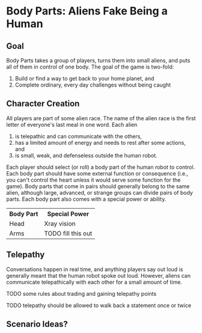 # Body Parts: Aliens Fake Being a Human

## Goal

Body Parts takes a group of players, turns them into small aliens, and puts all
of them in control of one body. The goal of the game is two-fold:

1. Build or find a way to get back to your home planet, and
2. Complete ordinary, every day challenges without being caught

## Character Creation

All players are part of some alien race. The name of the alien race is the first
letter of everyone's last meal in one word. Each alien

1. is telepathic and can communicate with the others,
2. has a limited amount of energy and needs to rest after some actions, and
3. is small, weak, and defenseless outside the human robot.

Each player should select (or roll) a body part of the human robot to control. Each
body part should have some external function or consequence (i.e., you can't control
the heart unless it would serve some function for the game). Body parts that come
in pairs should generally belong to the same alien, although large, advanced, or
strange groups can divide pairs of body parts. Each body part also comes with a special
power or ability.

<table>
  <tr>
    <th>Body Part</th>
    <th>Special Power</th>
  </tr>
  <tr>
    <td>Head</td>
    <td>Xray vision</td>
  </tr>
  <tr>
    <td>Arms</td>
    <td>TODO fill this out</td>
  </tr>
</table>

## Telepathy

Conversations happen in real time, and anything players say out loud is generally
meant that the human robot spoke out loud. However, aliens can communicate
telepathically with each other for a small amount of time.

TODO some rules about trading and gaining telepathy points

TODO telepathy should be allowed to walk back a statement once or twice

## Scenario Ideas?